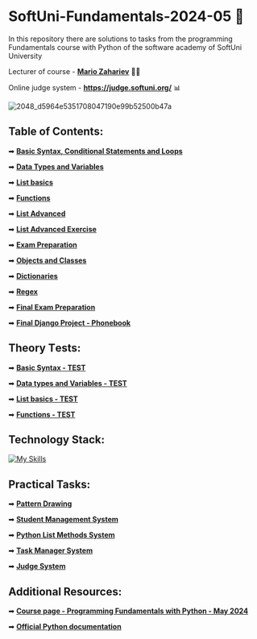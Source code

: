 # SoftUni-Fundamentals-2024-05 🏫
In this repository there are solutions to tasks from the programming Fundamentals course with Python of the software academy of SoftUni University 

Lecturer of course - **[Mario Zahariev](https://www.linkedin.com/in/mario-zahariev-753a7b202/)** 🐱‍🚀

Online judge system - **https://judge.softuni.org/** 📊

![2048_d5964e5351708047190e99b52500b47a](https://github.com/zahariev-webbersof/python-fundamentals-05-2024/assets/68993494/119a51ec-0428-4da7-801f-462140fb9cc7)
 
## Table of Contents:
➡ [**Basic Syntax, Conditional Statements and Loops**](https://github.com/zahariev-webbersof/python-fundamentals-05-2024/tree/main/basic_syntax) 

➡ [**Data Types and Variables**](https://github.com/zahariev-webbersof/python-fundamentals-05-2024/tree/main/data_types_and_variables)
 
➡ [**List basics**](https://github.com/zahariev-webbersof/python-fundamentals-05-2024/tree/main/list_basics)
 
➡ [**Functions**](https://github.com/zahariev-webbersof/python-fundamentals-05-2024/tree/main/functions)  
 
➡ [**List Advanced**](https://github.com/zahariev-webbersof/python-fundamentals-05-2024/tree/main/list_advance)  

➡ [**List Advanced Exercise**](https://github.com/zahariev-webbersof/python-fundamentals-05-2024/tree/main/list_advance_exercise) 
  
➡ [**Exam Preparation**](https://github.com/zahariev-webbersof/python-fundamentals-05-2024/tree/main/exam_preparation)

➡ [**Objects and Classes**](https://github.com/zahariev-webbersof/python-fundamentals-05-2024/tree/main/class_and_objects)

➡ [**Dictionaries**](https://github.com/zahariev-webbersof/python-fundamentals-05-2024/tree/main/dictionaries)

➡ [**Regex**](https://github.com/zahariev-webbersof/python-fundamentals-05-2024/tree/main/regex)

➡ [**Final Exam Preparation**](https://github.com/zahariev-webbersof/python-fundamentals-05-2024/tree/main/exam_preparation_2)

➡ [**Final Django Project - Phonebook**](https://github.com/zahariev-webbersof/python-fundamentals-05-2024/tree/main/djangoproject)
 
## Theory Тests:
➡ [**Basic Syntax - TEST**](https://github.com/zahariev-webbersof/python-fundamentals-05-2024/blob/main/Basic%20Syntax%20-%20TEST.md)

➡ [**Data types and Variables - TEST**](https://github.com/zahariev-webbersof/python-fundamentals-05-2024/blob/main/Data%20types%20and%20Variables%20-%20TEST.md)

➡ [**List basics - TEST**](https://github.com/zahariev-webbersof/python-fundamentals-05-2024/blob/main/List%20basic%20-%20TEST.md)

➡ [**Functions - TEST**](https://github.com/zahariev-webbersof/python-fundamentals-05-2024/blob/main/Functions%20-%20TEST)
 
## Technology Stack: 
[![My Skills](https://skillicons.dev/icons?i=python,django,postgresql,git,html,css,linux,apple,windows&theme=light)](https://skillicons.dev)

## Practical Tasks: 
➡ [**Pattern Drawing**](https://github.com/zahariev-webbersof/python-fundamentals-05-2024/blob/main/Pattern%20Drawing.md)

➡ [**Student Management System**](https://github.com/zahariev-webbersof/python-fundamentals-05-2024/blob/main/Student%20Management%20System.md)

➡ [**Python List Methods System**](https://github.com/zahariev-webbersof/python-fundamentals-05-2024/blob/main/Python%20List%20Methods%20System.md)

➡ [**Task Manager System**](https://github.com/zahariev-webbersof/python-fundamentals-05-2024/blob/main/Task%20Manager.md)

➡ [**Judge System**](https://github.com/zahariev-webbersof/python-fundamentals-05-2024/blob/main/Test%20Judge%20System.md)

## Additional Resources:

➡ [**Course page - Programming Fundamentals with Python - May 2024**](https://softuni.bg/trainings/4501/programming-fundamentals-with-python-may-2024)

➡ [**Official Python documentation**](https://docs.python.org/3/)


